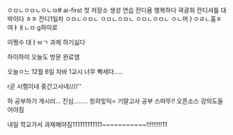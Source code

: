 ㅇㅁㄴㅇㅁㄴㅇㄴㅁ# ai-first
첫 저장소 생성 연습
잔디욤
행복하다 곽광희 잔디셔틀 대박이다 ㅎㅎ
잔디1일차
ㅇㅁㄴㅇㅁㄴ
ㅇㅁㄴㅇㅁㄴ
ㅇㅁㄴㅇㅁㄴ
ㅇㄴ머ㅏㅇㄹㄴ홈ㅎ여ㅑㅐㄴㅁ
g하이로

이쩡수 대ㅏㅂㄱ
과제 하기싫다


하이하이 오늘도 방문 완료염

오늘ㅇ느 12월 6일 자바 1교시 너무 빡세다.....


r곧 시험이네 중간고사네////''

하 공부하기 개시러... 진심........
힝히잏익=
기말고사 공부 스따뚜!!
오픈소스 강의도들어야짐


내일 학교가서 과제해야짐111111111111~~~~~~~~~~~!!!!!!!!!11
